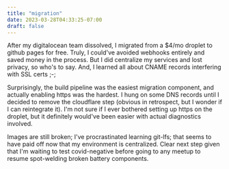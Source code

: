 ```yaml
---
title: "migration"
date: 2023-03-28T04:33:25-07:00
draft: false
---
```


After my digitalocean team dissolved, I migrated from a $4/mo droplet to github pages for free. Truly, I could've avoided webhooks entirely and saved money in the process. But I did centralize my services and lost privacy, so who's to say. And, I learned all about CNAME records interfering with SSL certs ;-;

Surprisingly, the build pipeline was the easiest migration component, and actually enabling https was the hardest. I hung on some DNS records until I decided to remove the cloudflare step (obvious in retrospect, but I wonder if I can reintegrate it). I'm not sure if I ever bothered setting up https on the droplet, but it definitely would've been easier with actual diagnostics involved.

Images are still broken; I've procrastinated learning git-lfs; that seems to have paid off now that my environment is centralized. Clear next step given that I'm waiting to test covid-negative before going to any meetup to resume spot-welding broken battery components.